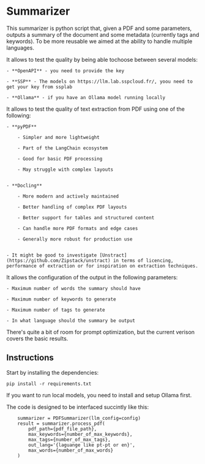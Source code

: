 # Summarizer

This summarizer is python script that, given a PDF and some parameters, outputs a summary of the document and some metadata (currently tags and keywords).
To be more reusable we aimed at the ability to handle multiple languages.


It allows to test the quality by being able tochoose between several models:

    - **OpenAPI** - you need to provide the key

    - **SSP** - The models on https://llm.lab.sspcloud.fr/, yoou need to get your key from ssplab

    - **Ollama** - if you have an Ollama model running locally

It allows to test the quality of text extraction from PDF using one of the following:

    - **pyPDF**

        - Simpler and more lightweight

        - Part of the LangChain ecosystem

        - Good for basic PDF processing
        
        - May struggle with complex layouts


    - **Docling**

        - More modern and actively maintained

        - Better handling of complex PDF layouts

        - Better support for tables and structured content

        - Can handle more PDF formats and edge cases

        - Generally more robust for production use


    - It might be good to investigate [Unstract](https://github.com/Zipstack/unstract) in terms of licencing, performance of extraction or for inspiration on extraction techniques. 


It allows the configuration of the output in the following parameters:

    - Maximum number of words the summary should have

    - Maximum number of keywords to generate

    - Maximum number of tags to generate

    - In what language should the summary be output 


There's quite a bit of room for prompt optimization, but the current verison covers the basic results.


## Instructions

Start by installing the dependencies:

````
pip install -r requirements.txt 
````

If you want to run local models, you need to install and setup Ollama first.

The code is designed to be interfaced succintly like this:

````
    summarizer = PDFSummarizer(llm_config=config)
    result = summarizer.process_pdf(
        pdf_path={pdf_file_path},
        max_keywords={number_of_max_keywords},
        max_tags={number_of_max_tags},
        out_lang='{laguange like pt-pt or en}',
        max_words={number_of_max_words}
    )
````
